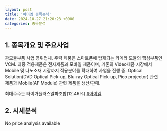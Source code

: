 ```yaml
---
layout: post
title: '아이엠 종목분석'
date: 2024-10-27 21:20:23 +0900
categories: 종목분석
---
```


## 1. 종목개요 및 주요사업

광모듈부품 사업 영위업체. 주력 제품은 스마트폰에 탑재되는 카메라 모듈의 핵심부품인 VCM. 최종 적용제품은 전자제품과 모바일 제품이며, 기존의 Video제품 시장에서 Mobile 및 나노소재 시장까지 적용분야를 확대하여 사업을 진행 중. Optical Solution(DVD Optical Pick-up, Blu-ray Optical Pick-up, Pico projector) 관련 제품과 Mobile(AF Module) 관련 제품을 생산/판매.

최대주주는 타이거플러스알파조합(12.46%)
[#아이엠](#)

## 2. 시세분석

No price analysis available
